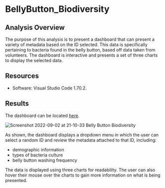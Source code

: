 # BellyButton_Biodiversity
## Analysis Overview
The purpose of this analysis is to present a dashboard that can present a variety of metadata based on the ID selected. This data is specifically pertaining to bacteria found in the belly button, based off data taken from volunteers. The dashboard is interactive and presents a set of three charts to display the selected data.

## Resources
  * Software: Visual Studio Code 1.70.2.

## Results
The dashboard can be located [here](https://nzahbihi.github.io/BellyButton_Biodiversity/).

![Screenshot 2022-09-02 at 21-10-33 Belly Button Biodiversity](https://user-images.githubusercontent.com/106129195/188255473-00c0b726-6af3-4b44-bf68-0257e5b4f2bc.png)

As shown, the dashboard displays a dropdown menu in which the user can select a random ID and review the metadata attached to that ID, including:
* demographic information
* types of bacteria culture
* belly button washing frequency

The data is displayed using three charts for readability. The user can also hover their mouse over the charts to gain more information on what is being presented.
